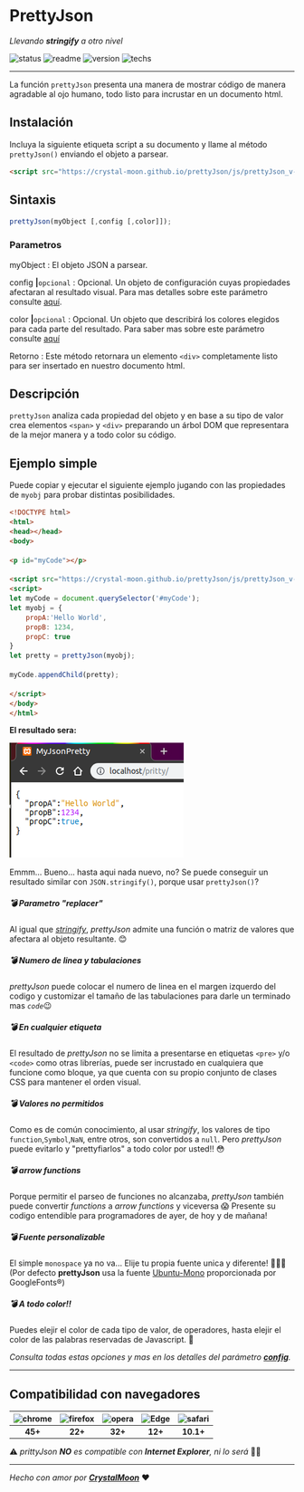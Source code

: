# PrettyJson
_Llevando **stringify** a otro nivel_

![status](https://img.shields.io/badge/status-Beta-orange) ![readme](https://img.shields.io/badge/readme-OK-green) ![version](https://img.shields.io/badge/version-v0.1.0-blue) ![techs](https://img.shields.io/badge/techs-HTML5-blue)

---

La función `prettyJson` presenta una manera de mostrar código de manera agradable al ojo humano, todo listo para incrustar en un documento html.

## Instalación
Incluya la siguiente etiqueta script a su documento y llame al método `prettyJson()` enviando el objeto a parsear.
```html
<script src="https://crystal-moon.github.io/prettyJson/js/prettyJson_v-0.1.0.min.js"></script>
```

## Sintaxis
```javascript
prettyJson(myObject [,config [,color]]);
```

### Parametros

myObject
   : El objeto JSON a parsear.

config  **|**`opcional`
   : Opcional. Un objeto de configuración cuyas propiedades afectaran al resultado visual. Para mas detalles sobre este parámetro consulte [aquí](js/readme.md).

color **|**`opcional`
   : Opcional. Un objeto que describirá los colores elegidos para cada parte del resultado. Para saber mas sobre este parámetro consulte [aquí](css/readme.md)

Retorno
   : Este método retornara un elemento `<div>` completamente listo para ser insertado en nuestro documento html.

## Descripción

`prettyJson` analiza cada propiedad del objeto y en base a su tipo de valor crea elementos `<span>` y `<div>` preparando un árbol DOM que representara de la mejor manera y a todo color su código.


## Ejemplo simple
Puede copiar y ejecutar el siguiente ejemplo jugando con las propiedades de `myobj` para probar distintas posibilidades.

```html
<!DOCTYPE html>
<html>
<head></head>
<body>

<p id="myCode"></p>

<script src="https://crystal-moon.github.io/prettyJson/js/prettyJson_v-0.1.0.min.js"></script>
<script>
let myCode = document.querySelector('#myCode');
let myobj = {
	propA:'Hello World',
	propB: 1234,
	propC: true
}
let pretty = prettyJson(myobj);

myCode.appendChild(pretty);

</script>
</body>
</html>
```
**El resultado sera:**

![prettyJsonSimple](./prettyExample.png)

Emmm... Bueno... hasta aqui nada nuevo, no? Se puede conseguir un resultado similar con `JSON.stringify()`, porque usar `prettyJson()`?

##### :bomb: Parametro "replacer"
Al igual que [_stringify_](https://developer.mozilla.org/es/docs/Web/JavaScript/Referencia/Objetos_globales/JSON/stringify#Par%C3%A1metros), _prettyJson_ admite una función o matriz de valores que afectara al objeto resultante. :blush:
##### :bomb: Numero de linea y tabulaciones
_prettyJson_ puede colocar el numero de linea en el margen izquerdo del codigo y customizar el tamaño de las tabulaciones para darle un terminado mas _`code`_:wink:
##### :bomb: En cualquier etiqueta
El resultado de _prettyJson_ no se limita a presentarse en etiquetas `<pre>` y/o `<code>` como otras librerías, puede ser incrustado en cualquiera que funcione como bloque, ya que cuenta con su propio conjunto de clases CSS para mantener el orden visual.
##### :bomb: Valores no permitidos
Como es de común conocimiento, al usar _stringify_, los valores de tipo `function`,`Symbol`,`NaN`, entre otros, son convertidos a `null`. Pero _prettyJson_ puede evitarlo y "prettyfiarlos" a todo color por usted!! :flushed:
##### :bomb: arrow functions
Porque permitir el parseo de funciones no alcanzaba, _prettyJson_ también puede convertir _functions_ a _arrow functions_ y viceversa :scream: Presente su codigo entendible para programadores de ayer, de hoy y de mañana!
##### :bomb: Fuente personalizable
El simple `monospace` ya no va... Elije tu propia fuente unica y diferente! :grimacing::grimacing::grimacing:
(Por defecto **prettyJson** usa la fuente [Ubuntu-Mono](https://fonts.google.com/specimen/Ubuntu+Mono) proporcionada por GoogleFonts&reg;)
##### :bomb: A todo color!!
Puedes elejir el color de cada tipo de valor, de operadores, hasta elejir el color de las palabras reservadas de Javascript. :art:

_Consulta todas estas opciones y mas en los detalles del parámetro [**config**](./js/readme.md)._
___
##  Compatibilidad con navegadores

|<img src="https://img.icons8.com/dusk/2x/chrome.png" alt="chrome" width="50"> | <img src="https://img.icons8.com/dusk/2x/firefox.png" alt="firefox" width="50"> | <img src="https://img.icons8.com/dusk/2x/opera.png" alt="opera" width="50"> | <img src="https://imgur.com/RLq7iTI.png" alt="Edge" width="50"> |<img src="https://img.icons8.com/dusk/2x/safari.png" alt="safari" width="50">|
| :-: | :-: | :-: | :-: | :-: |
|**45+** |  **22+** | **32+** | **12+** | **10.1+**|

:warning: _prittyJson **NO** es compatible con **Internet Explorer**, ni lo será_ :poop::poop: 

---

_Hecho con amor por [**CrystalMoon**](https://www.linkedin.com/in/perla-stto/)_ :heart: